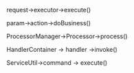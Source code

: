 request->executor->execute()


param->action->doBusiness()


ProcessorManager->Processor->process()


HandlerContainer -> handler ->invoke()


ServiceUtil->command -> execute()
